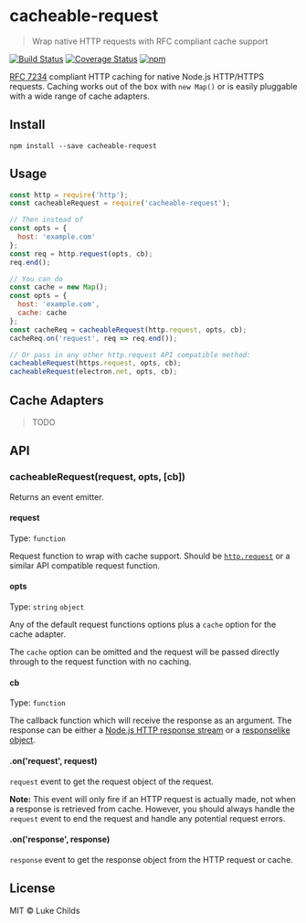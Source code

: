 # cacheable-request

> Wrap native HTTP requests with RFC compliant cache support

[![Build Status](https://travis-ci.org/lukechilds/cacheable-request.svg?branch=master)](https://travis-ci.org/lukechilds/cacheable-request)
[![Coverage Status](https://coveralls.io/repos/github/lukechilds/cacheable-request/badge.svg?branch=master)](https://coveralls.io/github/lukechilds/cacheable-request?branch=master)
[![npm](https://img.shields.io/npm/v/cacheable-request.svg)](https://www.npmjs.com/package/cacheable-request)

[RFC 7234](http://httpwg.org/specs/rfc7234.html) compliant HTTP caching for native Node.js HTTP/HTTPS requests. Caching works out of the box with `new Map()` or is easily pluggable with a wide range of cache adapters.

## Install

```shell
npm install --save cacheable-request
```

## Usage

```js
const http = require('http');
const cacheableRequest = require('cacheable-request');

// Then instead of
const opts = {
  host: 'example.com'
};
const req = http.request(opts, cb);
req.end();

// You can do
const cache = new Map();
const opts = {
  host: 'example.com',
  cache: cache
};
const cacheReq = cacheableRequest(http.request, opts, cb);
cacheReq.on('request', req => req.end());

// Or pass in any other http.request API compatible method:
cacheableRequest(https.request, opts, cb);
cacheableRequest(electron.net, opts, cb);
```

## Cache Adapters

> TODO

## API

### cacheableRequest(request, opts, [cb])

Returns an event emitter.

#### request

Type: `function`

Request function to wrap with cache support. Should be [`http.request`](https://nodejs.org/api/http.html#http_http_request_options_callback) or a similar API compatible request function.

#### opts

Type: `string` `object`

Any of the default request functions options plus a `cache` option for the cache adapter.

The `cache` option can be omitted and the request will be passed directly through to the request function with no caching.

#### cb

Type: `function`

The callback function which will receive the response as an argument. The response can be either a [Node.js HTTP response stream](https://nodejs.org/api/http.html#http_class_http_incomingmessage) or a [responselike object](https://github.com/lukechilds/responselike).

#### .on('request', request)

`request` event to get the request object of the request.

**Note:** This event will only fire if an HTTP request is actually made, not when a response is retrieved from cache. However, you should always handle the `request` event to end the request and handle any potential request errors.

#### .on('response', response)

`response` event to get the response object from the HTTP request or cache.

## License

MIT © Luke Childs
